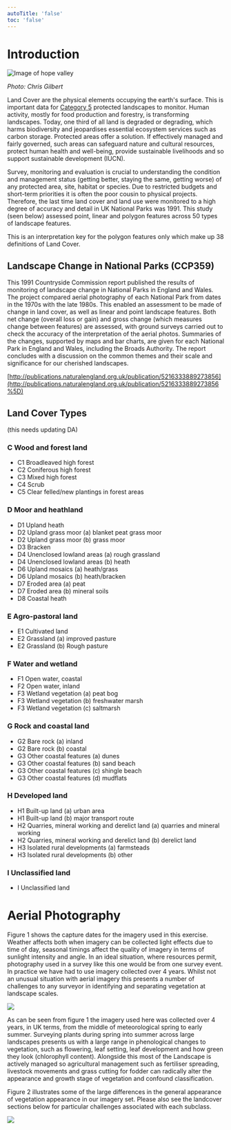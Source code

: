 ```yaml
---
autoTitle: 'false'
toc: 'false'
---
```


# Introduction

![Image of hope valley](https://report-publishing/media/interpretation-key/hopevalley.jpg)

_Photo: Chris Gilbert_

Land Cover are the physical elements occupying the earth's surface. This is important data for [Category 5](https://www.iucn.org/resources/publication/management-guidelines-iucn-category-v-protected-areas-protected) protected landscapes to monitor. Human activity, mostly for food production and forestry, is transforming landscapes. Today, one third of all land is degraded or degrading, which harms biodiversity and jeopardises essential ecosystem services such as carbon storage. Protected areas offer a solution. If effectively managed and fairly governed, such areas can safeguard nature and cultural resources, protect human health and well-being, provide sustainable livelihoods and so support sustainable development (IUCN).

Survey, monitoring and evaluation is crucial to understanding the condition and management status (getting better, staying the same, getting worse) of any protected area, site, habitat or species. Due to restricted budgets and short-term priorities it is often the poor cousin to physical projects. Therefore, the last time land cover and land use were monitored to a high degree of accuracy and detail in UK National Parks was 1991. This study (seen below) assessed point, linear and polygon features across 50 types of landscape features.

This is an interpretation key for the polygon features only which make up 38 definitions of Land Cover.

## Landscape Change in National Parks (CCP359)

This 1991 Countryside Commission report published the results of monitoring of landscape change in National Parks in England and Wales. The project compared aerial photography of each National Park from dates in the 1970s with the late 1980s. This enabled an assessment to be made of change in land cover, as well as linear and point landscape features. Both net change (overall loss or gain) and gross change (which measures change between features) are assessed, with ground surveys carried out to check the accuracy of the interpretation of the aerial photos. Summaries of the changes, supported by maps and bar charts, are given for each National Park in England and Wales, including the Broads Authority. The report concludes with a discussion on the common themes and their scale and significance for our cherished landscapes.

[http://publications.naturalengland.org.uk/publication/5216333889273856](http://publications.naturalengland.org.uk/publication/5216333889273856%5D)

## Land Cover Types

(this needs updating DA)

### C Wood and forest land

*   C1 Broadleaved high forest
*   C2 Coniferous high forest
*   C3 Mixed high forest
*   C4 Scrub
*   C5 Clear felled/new plantings in forest areas

### D Moor and heathland

*   D1 Upland heath
*   D2 Upland grass moor (a) blanket peat grass moor
*   D2 Upland grass moor (b) grass moor
*   D3 Bracken
*   D4 Unenclosed lowland areas (a) rough grassland
*   D4 Unenclosed lowland areas (b) heath
*   D6 Upland mosaics (a) heath/grass
*   D6 Upland mosaics (b) heath/bracken
*   D7 Eroded area (a) peat
*   D7 Eroded area (b) mineral soils
*   D8 Coastal heath

### E Agro-pastoral land

*   E1 Cultivated land
*   E2 Grassland (a) improved pasture
*   E2 Grassland (b) Rough pasture

### F Water and wetland

*   F1 Open water, coastal
*   F2 Open water, inland
*   F3 Wetland vegetation (a) peat bog
*   F3 Wetland vegetation (b) freshwater marsh
*   F3 Wetland vegetation (c) saltmarsh

### G Rock and coastal land

*   G2 Bare rock (a) inland
*   G2 Bare rock (b) coastal
*   G3 Other coastal features (a) dunes
*   G3 Other coastal features (b) sand beach
*   G3 Other coastal features (c) shingle beach
*   G3 Other coastal features (d) mudflats

### H Developed land

*   H1 Built-up land (a) urban area
*   H1 Built-up land (b) major transport route
*   H2 Quarries, mineral working and derelict land (a) quarries and mineral working
*   H2 Quarries, mineral working and derelict land (b) derelict land
*   H3 Isolated rural developments (a) farmsteads
*   H3 Isolated rural developments (b) other

### I Unclassified land

*   I Unclassified land

# Aerial Photography

Figure 1 shows the capture dates for the imagery used in this exercise. Weather affects both when imagery can be collected light effects due to time of day, seasonal timings affect the quality of imagery in terms of sunlight intensity and angle. In an ideal situation, where resources permit, photography used in a survey like this one would be from one survey event. In practice we have had to use imagery collected over 4 years. Whilst not an unusual situation with aerial imagery this presents a number of challenges to any surveyor in identifying and separating vegetation at landscape scales.

![](https://report-publishing/media/interpretation-key/fig1.png)

As can be seen from figure 1 the imagery used here was collected over 4 years, in UK terms, from the middle of meteorological spring to early summer. Surveying plants during spring into summer across large landscapes presents us with a large range in phenological changes to vegetation, such as flowering, leaf setting, leaf development and how green they look (chlorophyll content). Alongside this most of the Landscape is actively managed so agricultural management such as fertiliser spreading, livestock movements and grass cutting for fodder can radically alter the appearance and growth stage of vegetation and confound classification.

Figure 2 illustrates some of the large differences in the general appearance of vegetation appearance in our imagery set. Please also see the landcover sections below for particular challenges associated with each subclass.

![](https://report-publishing/media/interpretation-key/fig2.png)